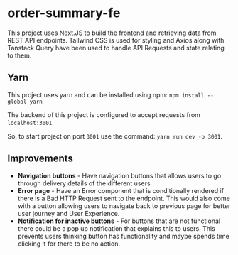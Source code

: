 # order-summary-fe

This project uses Next.JS to build the frontend and retrieving data from REST API endpoints. Tailwind CSS is used for styling and Axios along with Tanstack Query have been used to handle API Requests and state relating to them.

## Yarn

This project uses yarn and can be installed using npm: `npm install --global yarn`

The backend of this project is configured to accept requests from `localhost:3001`.

So, to start project on port `3001` use the command: `yarn run dev -p 3001`.

## Improvements
- **Navigation buttons** - Have navigation buttons that allows users to go through delivery details of the different users
- **Error page** - Have an Error component that is conditionally rendered if there is a Bad HTTP Request sent to the endpoint. This would also come with a button allowing users to navigate back to previous page for better user journey and User Experience.
- **Notification for inactive buttons** - For buttons that are not functional there could be a pop up notification that explains this to users. This prevents users thinking button has functionality and maybe spends time clicking it for there to be no action.
